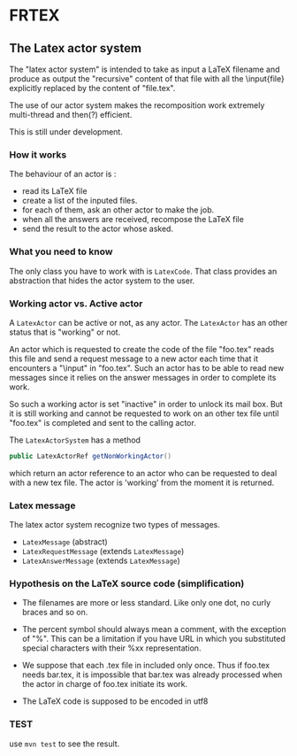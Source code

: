 #  FRTEX


## The Latex actor system

The "latex actor system" is intended to take as input a LaTeX filename and produce as output the "recursive" content of that file with all the \input{file} explicitly replaced by the content of "file.tex". 

The use of our actor system makes the recomposition work extremely multi-thread and then(?) efficient.

This is still under development.

### How it works

The behaviour of an actor is :

- read its LaTeX file
- create a list of the inputed files.
- for each of them, ask an other actor to make the job.
- when all the answers are received, recompose the LaTeX file
- send the result to the actor whose asked.

### What you need to know

The only class you have to work with is `LatexCode`. That class provides an abstraction that hides the actor system to the user.

### Working actor vs. Active actor

A `LatexActor` can be active or not, as any actor. The `LatexActor` has an other status that is "working" or not.

An actor which is requested to create the code of the file "foo.tex" reads this file and send a request message to a new actor each time that it encounters a "\input" in "foo.tex". Such an actor has to be able to read new messages since it relies on the answer messages in order to complete its work.

So such a working actor is set "inactive" in order to unlock its mail box. But it is still working and cannot be requested to work on an other tex file until "foo.tex" is completed and sent to the calling actor.

The `LatexActorSystem` has a method 

```java
public LatexActorRef getNonWorkingActor()
```
which return an actor reference to an actor who can be requested to deal with a new tex file. The actor is 'working' from the moment it is returned.

### Latex message

The latex actor system recognize two types of messages.

* `LatexMessage` (abstract)
* `LatexRequestMessage` (extends `LatexMessage`)
* `LatexAnswerMessage` (extends `LatexMessage`)

### Hypothesis on the LaTeX source code (simplification)

* The filenames are more or less standard. Like only one dot, no curly braces and so on.

* The percent symbol should always mean a comment, with the exception of "\%". This can be a limitation if you have URL in which you substituted special characters with their %xx representation.

* We suppose that each .tex file in included only once. Thus if foo.tex needs bar.tex, it is impossible that bar.tex was already processed when the actor in charge of foo.tex initiate its work.

* The LaTeX code is supposed to be encoded in utf8

### TEST

use `mvn test` to see the result.
